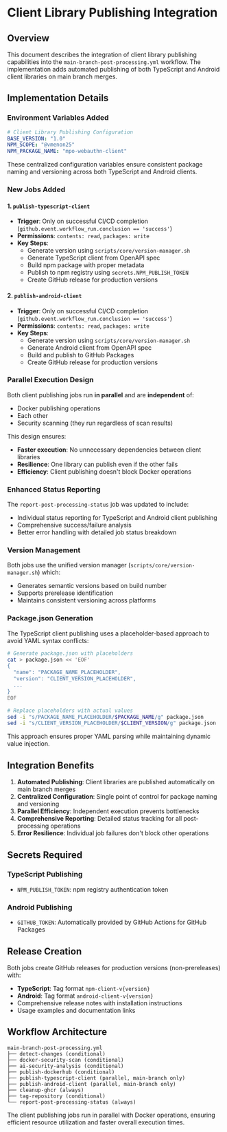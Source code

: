 # Client Library Publishing Integration

## Overview

This document describes the integration of client library publishing capabilities into the `main-branch-post-processing.yml` workflow. The implementation adds automated publishing of both TypeScript and Android client libraries on main branch merges.

## Implementation Details

### Environment Variables Added

```yaml
# Client Library Publishing Configuration
BASE_VERSION: "1.0"
NPM_SCOPE: "@vmenon25"
NPM_PACKAGE_NAME: "mpo-webauthn-client"
```

These centralized configuration variables ensure consistent package naming and versioning across both TypeScript and Android clients.

### New Jobs Added

#### 1. `publish-typescript-client`
- **Trigger**: Only on successful CI/CD completion (`github.event.workflow_run.conclusion == 'success'`)
- **Permissions**: `contents: read`, `packages: write`
- **Key Steps**:
  - Generate version using `scripts/core/version-manager.sh`
  - Generate TypeScript client from OpenAPI spec
  - Build npm package with proper metadata
  - Publish to npm registry using `secrets.NPM_PUBLISH_TOKEN`
  - Create GitHub release for production versions

#### 2. `publish-android-client`
- **Trigger**: Only on successful CI/CD completion (`github.event.workflow_run.conclusion == 'success'`)
- **Permissions**: `contents: read`, `packages: write`
- **Key Steps**:
  - Generate version using `scripts/core/version-manager.sh`
  - Generate Android client from OpenAPI spec
  - Build and publish to GitHub Packages
  - Create GitHub release for production versions

### Parallel Execution Design

Both client publishing jobs run **in parallel** and are **independent** of:
- Docker publishing operations
- Each other
- Security scanning (they run regardless of scan results)

This design ensures:
- **Faster execution**: No unnecessary dependencies between client libraries
- **Resilience**: One library can publish even if the other fails
- **Efficiency**: Client publishing doesn't block Docker operations

### Enhanced Status Reporting

The `report-post-processing-status` job was updated to include:
- Individual status reporting for TypeScript and Android client publishing
- Comprehensive success/failure analysis
- Better error handling with detailed job status breakdown

### Version Management

Both jobs use the unified version manager (`scripts/core/version-manager.sh`) which:
- Generates semantic versions based on build number
- Supports prerelease identification
- Maintains consistent versioning across platforms

### Package.json Generation

The TypeScript client publishing uses a placeholder-based approach to avoid YAML syntax conflicts:

```bash
# Generate package.json with placeholders
cat > package.json << 'EOF'
{
  "name": "PACKAGE_NAME_PLACEHOLDER",
  "version": "CLIENT_VERSION_PLACEHOLDER",
  ...
}
EOF

# Replace placeholders with actual values
sed -i "s/PACKAGE_NAME_PLACEHOLDER/$PACKAGE_NAME/g" package.json
sed -i "s/CLIENT_VERSION_PLACEHOLDER/$CLIENT_VERSION/g" package.json
```

This approach ensures proper YAML parsing while maintaining dynamic value injection.

## Integration Benefits

1. **Automated Publishing**: Client libraries are published automatically on main branch merges
2. **Centralized Configuration**: Single point of control for package naming and versioning
3. **Parallel Efficiency**: Independent execution prevents bottlenecks
4. **Comprehensive Reporting**: Detailed status tracking for all post-processing operations
5. **Error Resilience**: Individual job failures don't block other operations

## Secrets Required

### TypeScript Publishing
- `NPM_PUBLISH_TOKEN`: npm registry authentication token

### Android Publishing
- `GITHUB_TOKEN`: Automatically provided by GitHub Actions for GitHub Packages

## Release Creation

Both jobs create GitHub releases for production versions (non-prereleases) with:
- **TypeScript**: Tag format `npm-client-v{version}`
- **Android**: Tag format `android-client-v{version}`
- Comprehensive release notes with installation instructions
- Usage examples and documentation links

## Workflow Architecture

```
main-branch-post-processing.yml
├── detect-changes (conditional)
├── docker-security-scan (conditional)
├── ai-security-analysis (conditional)
├── publish-dockerhub (conditional)
├── publish-typescript-client (parallel, main-branch only)
├── publish-android-client (parallel, main-branch only)
├── cleanup-ghcr (always)
├── tag-repository (conditional)
└── report-post-processing-status (always)
```

The client publishing jobs run in parallel with Docker operations, ensuring efficient resource utilization and faster overall execution times.